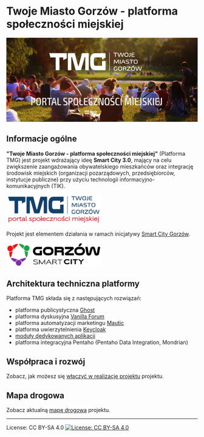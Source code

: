 # Twoje Miasto Gorzów - platforma społeczności miejskiej

![Twoje Miasto Gorzów header image](assets/tmg-header.png)

## Informacje ogólne
**"Twoje Miasto Gorzów - platforma społeczności miejskiej"** (Platforma TMG) jest projekt wdrażający ideę **Smart City 3.0**, mający na celu zwiększenie zaangażowania obywatelskiego mieszkańców oraz integrację środowisk miejskich (organizacji pozarządowych, przedsiębiorców, instytucje publiczne) przy użyciu technologii informacyjno-komunikacyjnych (TIK).  

<img src="assets/tmg-logo.svg" width="250" alt="Logo TMG" />

Projekt jest elementem działania w ramach inicjatywy [Smart City Gorzów](https://smartcity.gorzow.pl).

<a href="https://smartcity.gorzow.pl/"><img src="assets/smartcity-logo.svg" width="250" alt="Logo TMG" /></a>

## Architektura techniczna platformy
Platforma TMG składa się z następujących rozwiązań:
 * platforma publicystyczna [Ghost](https://ghost.org/docs/)
 * platforma dyskusyjna [Vanilla Forum](https://open.vanillaforums.com/)
 * platforma automatyzacji marketingu [Mautic](https://www.mautic.org)
 * platforma uwierzytelnienia [Keycloak](https://www.keycloak.org)
 * [moduły dedykowanych aplikacji](./moduly-aplikacyjne.md)
 * platforma integracyjna Pentaho (Pentaho Data Integration, Mondrian)

## Współpraca i rozwój
Zobacz, jak możesz się [włączyć w realizację projektu](CONTRIBUTING.md) projektu.


## Mapa drogowa
Zobacz aktualną [mapę drogową](ROADMAP.md) projektu.

___
License: CC BY-SA 4.0
[![License: CC BY-SA 4.0](https://img.shields.io/badge/License-CC%20BY--SA%204.0-lightgrey.svg)](https://creativecommons.org/licenses/by-sa/4.0/)
